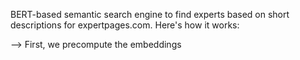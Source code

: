 BERT-based semantic search engine to find experts based on short descriptions for expertpages.com. Here's how it works:

--> First, we precompute the embeddings
